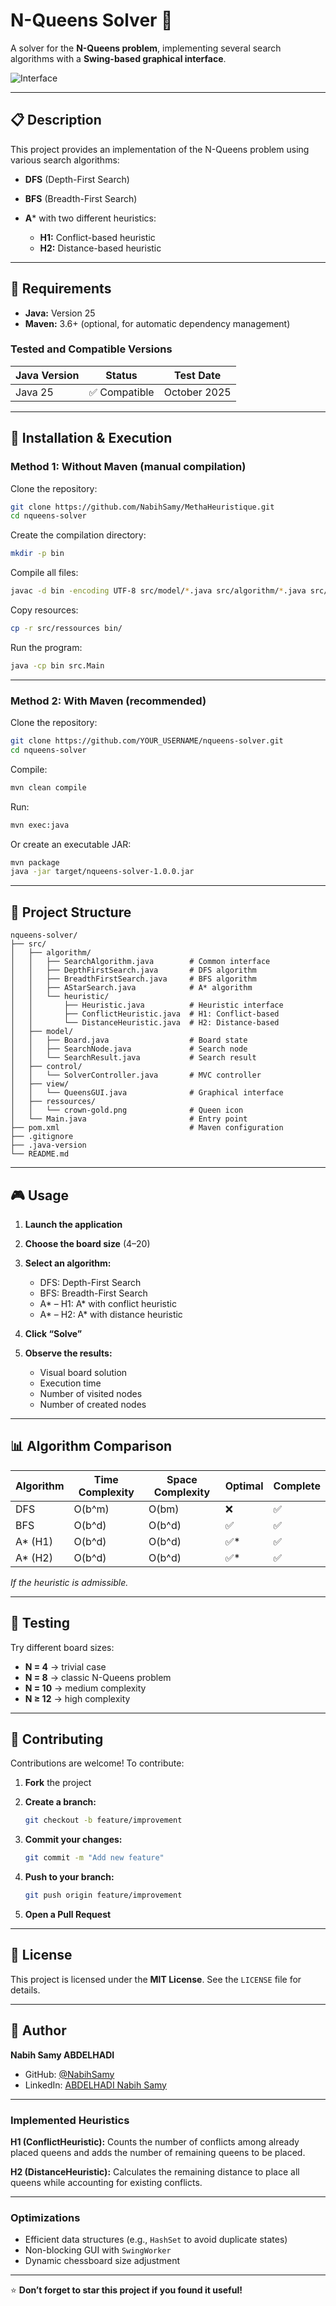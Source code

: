 # N-Queens Solver 👑

A solver for the **N-Queens problem**, implementing several search algorithms with a **Swing-based graphical interface**.

![Interface](docs/screenshot.png)

---

## 📋 Description

This project provides an implementation of the N-Queens problem using various search algorithms:

* **DFS** (Depth-First Search)
* **BFS** (Breadth-First Search)
* **A*** with two different heuristics:

  * **H1:** Conflict-based heuristic
  * **H2:** Distance-based heuristic

---

## 🔧 Requirements

* **Java:** Version 25
* **Maven:** 3.6+ (optional, for automatic dependency management)

### Tested and Compatible Versions

| Java Version | Status       | Test Date    |
| ------------ | ------------ | ------------ |
| Java 25      | ✅ Compatible | October 2025 |

---

## 🚀 Installation & Execution

### Method 1: Without Maven (manual compilation)

Clone the repository:

```bash
git clone https://github.com/NabihSamy/MethaHeuristique.git
cd nqueens-solver
```

Create the compilation directory:

```bash
mkdir -p bin
```

Compile all files:

```bash
javac -d bin -encoding UTF-8 src/model/*.java src/algorithm/*.java src/algorithm/heuristic/*.java src/control/*.java src/view/*.java src/Main.java
```

Copy resources:

```bash
cp -r src/ressources bin/
```

Run the program:

```bash
java -cp bin src.Main
```

---

### Method 2: With Maven (recommended)

Clone the repository:

```bash
git clone https://github.com/YOUR_USERNAME/nqueens-solver.git
cd nqueens-solver
```

Compile:

```bash
mvn clean compile
```

Run:

```bash
mvn exec:java
```

Or create an executable JAR:

```bash
mvn package
java -jar target/nqueens-solver-1.0.0.jar
```

---

## 📁 Project Structure

```
nqueens-solver/
├── src/
│   ├── algorithm/
│   │   ├── SearchAlgorithm.java        # Common interface
│   │   ├── DepthFirstSearch.java       # DFS algorithm
│   │   ├── BreadthFirstSearch.java     # BFS algorithm
│   │   ├── AStarSearch.java            # A* algorithm
│   │   └── heuristic/
│   │       ├── Heuristic.java          # Heuristic interface
│   │       ├── ConflictHeuristic.java  # H1: Conflict-based
│   │       └── DistanceHeuristic.java  # H2: Distance-based
│   ├── model/
│   │   ├── Board.java                  # Board state
│   │   ├── SearchNode.java             # Search node
│   │   └── SearchResult.java           # Search result
│   ├── control/
│   │   └── SolverController.java       # MVC controller
│   ├── view/
│   │   └── QueensGUI.java              # Graphical interface
│   ├── ressources/
│   │   └── crown-gold.png              # Queen icon
│   └── Main.java                       # Entry point
├── pom.xml                             # Maven configuration
├── .gitignore
├── .java-version
└── README.md
```

---

## 🎮 Usage

1. **Launch the application**
2. **Choose the board size** (4–20)
3. **Select an algorithm:**

   * DFS: Depth-First Search
   * BFS: Breadth-First Search
   * A* – H1: A* with conflict heuristic
   * A* – H2: A* with distance heuristic
4. **Click “Solve”**
5. **Observe the results:**

   * Visual board solution
   * Execution time
   * Number of visited nodes
   * Number of created nodes

---

## 📊 Algorithm Comparison

| Algorithm | Time Complexity | Space Complexity | Optimal | Complete |
| --------- | --------------- | ---------------- | ------- | -------- |
| DFS       | O(b^m)          | O(bm)            | ❌       | ✅        |
| BFS       | O(b^d)          | O(b^d)           | ✅       | ✅        |
| A* (H1)   | O(b^d)          | O(b^d)           | ✅*      | ✅        |
| A* (H2)   | O(b^d)          | O(b^d)           | ✅*      | ✅        |

*If the heuristic is admissible.*

---

## 🧪 Testing

Try different board sizes:

* **N = 4** → trivial case
* **N = 8** → classic N-Queens problem
* **N = 10** → medium complexity
* **N ≥ 12** → high complexity

---

## 🤝 Contributing

Contributions are welcome!
To contribute:

1. **Fork** the project
2. **Create a branch:**

   ```bash
   git checkout -b feature/improvement
   ```
3. **Commit your changes:**

   ```bash
   git commit -m "Add new feature"
   ```
4. **Push to your branch:**

   ```bash
   git push origin feature/improvement
   ```
5. **Open a Pull Request**

---

## 📝 License

This project is licensed under the **MIT License**.
See the `LICENSE` file for details.

---

## 👤 Author

**Nabih Samy ABDELHADI**

* GitHub: [@NabihSamy](https://github.com/NabihSamy)
* LinkedIn: [ABDELHADI Nabih Samy](https://www.linkedin.com/in/nabih-samy-abdelhadi-31538a243/)

---

### Implemented Heuristics

**H1 (ConflictHeuristic):**
Counts the number of conflicts among already placed queens and adds the number of remaining queens to be placed.

**H2 (DistanceHeuristic):**
Calculates the remaining distance to place all queens while accounting for existing conflicts.

---

### Optimizations

* Efficient data structures (e.g., `HashSet` to avoid duplicate states)
* Non-blocking GUI with `SwingWorker`
* Dynamic chessboard size adjustment

---

⭐ **Don’t forget to star this project if you found it useful!**

